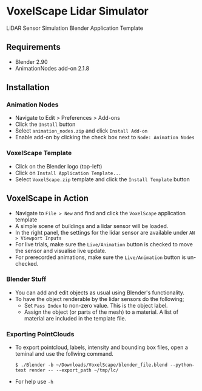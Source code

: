 # VoxelScape Lidar Simulator
LiDAR Sensor Simulation Blender Application Template

## Requirements
- Blender 2.90
- AnimationNodes add-on 2.1.8 

## Installation
### Animation Nodes
- Navigate to Edit > Preferences > Add-ons
- Click the `Install` button
- Select `animation_nodes.zip` and click `Install Add-on`
- Enable add-on by clicking the check box next to `Node: Animation Nodes`
### VoxelScape Template
- Click on the Blender logo (top-left)
- Click on `Install Application Template...`
- Select `VoxelScape.zip` template and click the `Install Template` button

## VoxelScape in Action
- Navigate to `File > New` and find and click the `VoxelScape` application template
- A simple scene of buildings and a lidar sensor will be loaded. 
- In the right panel, the settings for the lidar sensor are available under `AN > Viewport Inputs`
- For live trials, make sure the `Live/Animation` button is checked to move the sensor and visualise live update. 
- For prerecorded animations, make sure the `Live/Animation` button is un-checked. 
### Blender Stuff
- You can add and edit objects as usual using Blender's functionality. 
- To have the object renderable by the lidar sensors do the following;
	- Set `Pass Index` to non-zero value. This is the object label.
	- Assign the object (or parts of the mesh) to a material. A list of material are included in the template file. 
### Exporting PointClouds
- To export pointcloud, labels, intensity and bounding box files, open a teminal and use the follwing command.

	`$ ./Blender -b ~/Downloads/VoxelScape/blender_file.blend --python-text render -- --export_path ~/tmp/lc/`
	
- For help use `-h`



